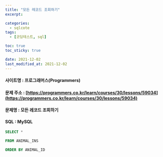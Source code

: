 ```yaml
---
title: "모든 레코드 조회하기"
excerpt:

categories:
  - sqlcote
tags:
  - [코딩테스트, sql]

toc: true
toc_sticky: true

date: 2021-12-02
last_modified_at: 2021-12-02
---
```


#### 사이트명 : 프로그래머스(Programmers)

#### 문제 주소 : [https://programmers.co.kr/learn/courses/30/lessons/59034](https://programmers.co.kr/learn/courses/30/lessons/59034)

#### 문제명 : 모든 레코드 조회하기

#### SQL : MySQL

```sql
SELECT *

FROM ANIMAL_INS

ORDER BY ANIMAL_ID
```
